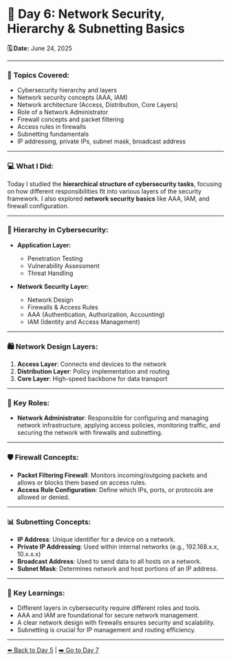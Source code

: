 # 🔖 Day 6: Network Security, Hierarchy & Subnetting Basics

**🗓️ Date:** June 24, 2025

---

### 🧠 Topics Covered:

* Cybersecurity hierarchy and layers
* Network security concepts (AAA, IAM)
* Network architecture (Access, Distribution, Core Layers)
* Role of a Network Administrator
* Firewall concepts and packet filtering
* Access rules in firewalls
* Subnetting fundamentals
* IP addressing, private IPs, subnet mask, broadcast address

---

### 💻 What I Did:

Today I studied the **hierarchical structure of cybersecurity tasks**, focusing on how different responsibilities fit into various layers of the security framework. I also explored **network security basics** like AAA, IAM, and firewall configuration.

---

### 🔧 Hierarchy in Cybersecurity:

* **Application Layer:**

  * Penetration Testing
  * Vulnerability Assessment
  * Threat Handling

* **Network Security Layer:**

  * Network Design
  * Firewalls & Access Rules
  * AAA (Authentication, Authorization, Accounting)
  * IAM (Identity and Access Management)

---

### 🛍️ Network Design Layers:

1. **Access Layer**: Connects end devices to the network
2. **Distribution Layer**: Policy implementation and routing
3. **Core Layer**: High-speed backbone for data transport

---

### 📄 Key Roles:

* **Network Administrator**: Responsible for configuring and managing network infrastructure, applying access policies, monitoring traffic, and securing the network with firewalls and subnetting.

---

### 🛡️ Firewall Concepts:

* **Packet Filtering Firewall**: Monitors incoming/outgoing packets and allows or blocks them based on access rules.
* **Access Rule Configuration**: Define which IPs, ports, or protocols are allowed or denied.

---

### 📊 Subnetting Concepts:

* **IP Address**: Unique identifier for a device on a network.
* **Private IP Addressing**: Used within internal networks (e.g., 192.168.x.x, 10.x.x.x)
* **Broadcast Address**: Used to send data to all hosts on a network.
* **Subnet Mask**: Determines network and host portions of an IP address.

---

### 🧠 Key Learnings:

* Different layers in cybersecurity require different roles and tools.
* AAA and IAM are foundational for secure network management.
* A clear network design with firewalls ensures security and scalability.
* Subnetting is crucial for IP management and routing efficiency.

---

[⬅️ Back to Day 5](Day5.md) | [➡️ Go to Day 7](Day7.md)
